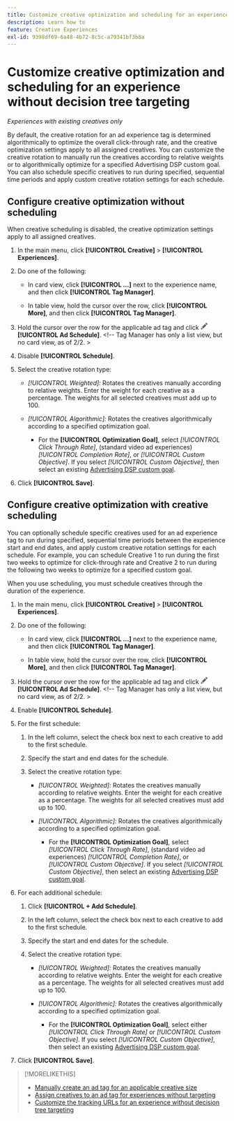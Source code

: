```yaml
---
title: Customize creative optimization and scheduling for an experience
description: Learn how to
feature: Creative Experiences
exl-id: 9398df69-6a48-4b72-8c5c-a79341bf3b8a
---
```

# Customize creative optimization and scheduling for an experience without decision tree targeting

*Experiences with existing creatives only*

By default, the creative rotation for an ad experience tag is determined algorithmically to optimize the overall click-through rate, and the creative optimization settings apply to all assigned creatives. You can customize the creative rotation to manually run the creatives according to relative weights or to algorithmically optimize for a specified Advertising DSP custom goal. You can also schedule specific creatives to run during specified, sequential time periods and apply custom creative rotation settings for each schedule.

## Configure creative optimization without scheduling

When creative scheduling is disabled, the creative optimization settings apply to all assigned creatives.

1. In the main menu, click **[!UICONTROL Creative]** > **[!UICONTROL Experiences]**.

1. Do one of the following:

   * In card view, click **[!UICONTROL ...]** next to the experience name, and then click **[!UICONTROL Tag Manager]**.
     
   * In table view, hold the cursor over the row, click **[!UICONTROL More]**, and then click **[!UICONTROL Tag Manager]**.

1. Hold the cursor over the row for the applicable ad tag and click ![Ad Schedule](/help/creative/assets/edit-gray.png "Edit tracking URLs") **[!UICONTROL Ad Schedule]**. <!-- For targeted experiences, this is "Edit Schedules" --><!-- Tag Manager has only a list view, but no card view, as of 2/2. >

1. Disable **[!UICONTROL Schedule]**.

1. Select the creative rotation type:

   * *[!UICONTROL Weighted]:* Rotates the creatives manually according to relative weights. Enter the weight for each creative as a percentage. The weights for all selected creatives must add up to 100.
   
   * *[!UICONTROL Algorithmic]:* Rotates the creatives algorithmically according to a specified optimization goal.
   
     * For the **[!UICONTROL Optimization Goal]**, select *[!UICONTROL Click Through Rate]*, (standard video ad experiences) *[!UICONTROL Completion Rate]*, or *[!UICONTROL Custom Objective]*.  If you select *[!UICONTROL Custom Objective]*, then select an existing [Advertising DSP custom goal](/help/dsp/optimization/custom-goal.md).<!-- Verify -->

1. Click **[!UICONTROL Save]**.

## Configure creative optimization with creative scheduling

You can optionally schedule specific creatives used for an ad experience tag to run during specified, sequential time periods between the experience start and end dates, and apply custom creative rotation settings for each schedule. For example, you can schedule Creative 1 to run during the first two weeks to optimize for click-through rate and Creative 2 to run during the following two weeks to optimize for a specified custom goal.

When you use scheduling, you must schedule creatives through the duration of the experience.

1. In the main menu, click **[!UICONTROL Creative]** > **[!UICONTROL Experiences]**.

1. Do one of the following:

   * In card view, click **[!UICONTROL ...]** next to the experience name, and then click **[!UICONTROL Tag Manager]**.
     
   * In table view, hold the cursor over the row, click **[!UICONTROL More]**, and then click **[!UICONTROL Tag Manager]**.

1. Hold the cursor over the row for the applicable ad tag and click ![Ad Schedule](/help/creative/assets/edit-gray.png "Edit tracking URLs") **[!UICONTROL Ad Schedule]**. <!-- For targeted experiences, this is "Edit Schedules" --><!-- Tag Manager has only a list view, but no card view, as of 2/2. >

1. Enable **[!UICONTROL Schedule]**.

1. For the first schedule:

   1. In the left column, select the check box next to each creative to add to the first schedule.
   
   1. Specify the start and end dates for the schedule.

   1. Select the creative rotation type:

      * *[!UICONTROL Weighted]:* Rotates the creatives manually according to relative weights. Enter the weight for each creative as a percentage. The weights for all selected creatives must add up to 100.

      * *[!UICONTROL Algorithmic]:* Rotates the creatives algorithmically according to a specified optimization goal.

        * For the **[!UICONTROL Optimization Goal]**, select *[!UICONTROL Click Through Rate]*, (standard video ad experiences) *[!UICONTROL Completion Rate]*, or *[!UICONTROL Custom Objective]*.  If you select *[!UICONTROL Custom Objective]*, then select an existing [Advertising DSP custom goal](/help/dsp/optimization/custom-goal.md).<!-- Verify -->

1. For each additional schedule:

   1. Click **[!UICONTROL + Add Schedule]**.

   1. In the left column, select the check box next to each creative to add to the first schedule.
   
   1. Specify the start and end dates for the schedule.

   1. Select the creative rotation type:

      * *[!UICONTROL Weighted]:* Rotates the creatives manually according to relative weights. Enter the weight for each creative as a percentage. The weights for all selected creatives must add up to 100.

      * *[!UICONTROL Algorithmic]:* Rotates the creatives algorithmically according to a specified optimization goal.

        * For the **[!UICONTROL Optimization Goal]**, select either *[!UICONTROL Click Through Rate]* or *[!UICONTROL Custom Objective]*.  If you select *[!UICONTROL Custom Objective]*, then select an existing [Advertising DSP custom goal](/help/dsp/optimization/custom-goal.md).<!-- Verify -->

1. Click **[!UICONTROL Save]**.

>[!MORELIKETHIS]
>
>* [Manually create an ad tag for an applicable creative size](/help/creative/experiences/experience-tag-create-manually.md)
>* [Assign creatives to an ad tag for experiences without targeting](experience-tag-assign-creatives.md)
>* [Customize the tracking URLs for an experience without decision tree targeting](experience-tracking-urls-no-targeting.md)
